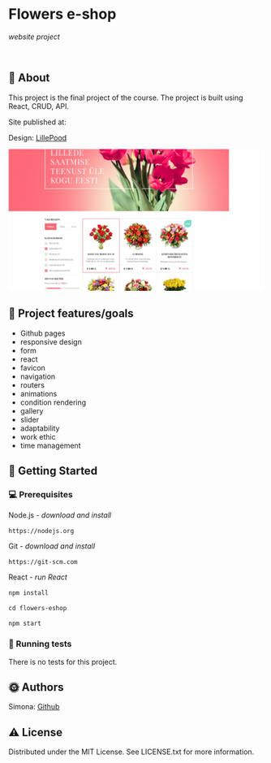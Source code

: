 # Flowers e-shop

_website project_

<br>

## 🌟 About

This project is the final project of the course.
The project is built using React, CRUD, API.

Site published at:

Design: [LillePood](https://dribbble.com/shots/1837415-Lillepood/attachments/306645?mode=media)

![Design](./src/img/shop-photo.jpg)

## 🎯 Project features/goals

- Github pages
- responsive design
- form
- react
- favicon
- navigation
- routers
- animations
- condition rendering
- gallery
- slider
- adaptability
- work ethic
- time management

## 🧰 Getting Started

### 💻 Prerequisites

Node.js - _download and install_

```
https://nodejs.org
```

Git - _download and install_

```
https://git-scm.com
```

React - _run React_

```
npm install
```

```
cd flowers-eshop
```

```
npm start
```

### 🧪 Running tests

There is no tests for this project.

## 🌞 Authors

Simona: [Github](https://github.com/simonasablinaite/FEU7/tree/master/final-assignment/flowers-eshop)

## ⚠️ License

Distributed under the MIT License. See LICENSE.txt for more information.
